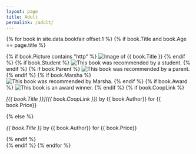 ```yaml
---
layout: page
title: Adult
permalink: /adult/
---
```


{% for book in site.data.bookfair offset:1 %}
    {% if book.Title and book.Age == page.title %}
<div class="book">
        {% if book.Picture contains "http" %}
<img src="{{ book.Picture }}" alt="Image of {{ book.Title }}" class="cover">
        {% endif %}
        {% if book.Student %}
<img src="{{ site.baseurl }}/assets/img/student.jpg" alt="This book was recommended by a student." class="icon">
        {% endif %}
        {% if book.Parent %}
<img src="{{ site.baseurl }}/assets/img/parent.png" alt="This book was recommended by a parent." class="icon">
        {% endif %}
        {% if book.Marsha %}
<img src="{{ site.baseurl }}/assets/img/marsha.jpg" alt="This book was recommended by Marsha." class="icon">
        {% endif %}
        {% if book.Award %}
<img src="{{ site.baseurl }}/assets/img/award.png" alt="This book is an award winner." class="icon">
        {% endif %}
        {% if book.CoopLink %}
<p markdown="1"><i>[{{ book.Title }}]({{ book.CoopLink }})</i> by {{ book.Author}} for {{ book.Price}}</p>
        {% else %}
<p><i>{{ book.Title }}</i> by {{ book.Author}} for {{ book.Price}}</p>
        {% endif %}
</div>
    {% endif %}
{% endfor %}